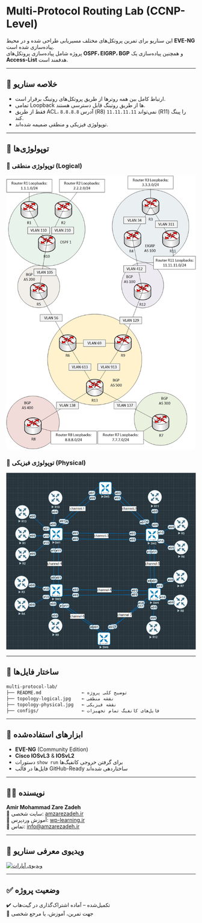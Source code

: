 # Multi-Protocol Routing Lab (CCNP-Level)

این سناریو برای تمرین پروتکل‌های مختلف مسیریابی طراحی شده و در محیط **EVE-NG** پیاده‌سازی شده است.  
پروژه شامل پیاده‌سازی پروتکل‌های **OSPF، EIGRP، BGP** و همچنین پیاده‌سازی یک **Access-List** هدفمند است.

---

## 🧠 خلاصه سناریو

- ارتباط کامل بین همه روترها از طریق پروتکل‌های روتینگ برقرار است.
- تمامی Loopback ها از طریق روتینگ قابل دسترسی هستند.
- فقط از طریق ACL، آدرس `8.8.8.8` (R8) نمی‌تواند `11.11.11.11` (R11) را پینگ کند.
- توپولوژی فیزیکی و منطقی ضمیمه شده‌اند.

---

## 🧩 توپولوژی‌ها

### 🔷 توپولوژی منطقی (Logical)
![Logical Topology](topology-logical.jpg)

### 🔶 توپولوژی فیزیکی (Physical)
![Physical Topology](topology-physical.jpg)

---

## 📁 ساختار فایل‌ها

```
multi-protocol-lab/
├── README.md               ← توضیح کلی پروژه
├── topology-logical.jpg    ← نقشه منطقی
├── topology-physical.jpg   ← نقشه فیزیکی
├── configs/                ← فایل‌های کانفیگ تمام تجهیزات
```

---

## 📌 ابزارهای استفاده‌شده

- **EVE-NG** (Community Edition)
- **Cisco IOSvL3** & **IOSvL2**
- دستورات `show run` برای گرفتن خروجی کانفیگ‌ها
- فایل‌ها در قالب GitHub-Ready ساختاردهی شده‌اند

---

## 👨‍💻 نویسنده

**Amir Mohammad Zare Zadeh**  
🔗 سایت شخصی: [amzarezadeh.ir](https://amzarezadeh.ir)  
📘 آموزش وردپرس: [wp-learning.ir](https://wp-learning.ir)  
📧 تماس: info@amzarezadeh.ir

---

## 🎥 ویدیوی معرفی سناریو
[![ویدیوی آپارات](https://static.cdn.asset.aparat.com/avt/65041768-7581-l__7712.jpg)](https://www.aparat.com/v/jbe94mh)  

---
## ✅ وضعیت پروژه

✔️ تکمیل‌شده – آماده اشتراک‌گذاری در گیت‌هاب  
📎 جهت تمرین، آموزش، یا مرجع شخصی
